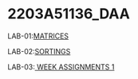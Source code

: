 # 2203A51136_DAA
LAB-01:[MATRICES](https://github.com/karthikeyan0741/2203A51136_DAA/blob/main/DAA_LAB_001_.ipynb)

LAB-02:[SORTINGS]("https://github.com/karthikeyan0741/2203A51136_DAA/blob/main/DAA_LAB_002.ipynb")

LAB-03:[ WEEK ASSIGNMENTS 1]("")
